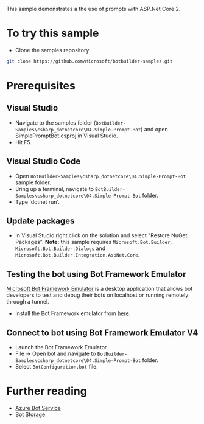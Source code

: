 This sample demonstrates a the use of prompts with ASP.Net Core 2.

# To try this sample
- Clone the samples repository
```bash
git clone https://github.com/Microsoft/botbuilder-samples.git
```

# Prerequisites
## Visual Studio
- Navigate to the samples folder (`BotBuilder-Samples\csharp_dotnetcore\04.Simple-Prompt-Bot`) and open SimplePromptBot.csproj in Visual Studio.
- Hit F5.

## Visual Studio Code
- Open `BotBuilder-Samples\csharp_dotnetcore\04.Simple-Prompt-Bot` sample folder.
- Bring up a terminal, navigate to `BotBuilder-Samples\csharp_dotnetcore\04.Simple-Prompt-Bot` folder.
- Type 'dotnet run'.

## Update packages
- In Visual Studio right click on the solution and select "Restore NuGet Packages".
  **Note:** this sample requires `Microsoft.Bot.Builder`, `Microsoft.Bot.Builder.Dialogs` and `Microsoft.Bot.Builder.Integration.AspNet.Core`.

## Testing the bot using Bot Framework Emulator
[Microsoft Bot Framework Emulator](https://github.com/microsoft/botframework-emulator) is a desktop application that allows bot 
developers to test and debug their bots on localhost or running remotely through a tunnel.
- Install the Bot Framework emulator from [here](https://aka.ms/botframeworkemulator).

## Connect to bot using Bot Framework Emulator V4
- Launch the Bot Framework Emulator.
- File -> Open bot and navigate to `BotBuilder-Samples\csharp_dotnetcore\04.Simple-Prompt-Bot` folder.
- Select `BotConfiguration.bot` file.

# Further reading
- [Azure Bot Service](https://docs.microsoft.com/en-us/azure/bot-service/bot-service-overview-introduction?view=azure-bot-service-4.0)
- [Bot Storage](https://docs.microsoft.com/en-us/azure/bot-service/dotnet/bot-builder-dotnet-state?view=azure-bot-service-3.0&viewFallbackFrom=azure-bot-service-4.0)
